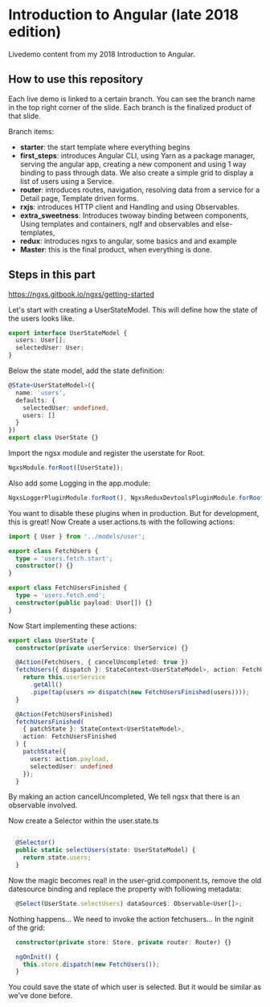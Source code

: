 # Introduction to Angular (late 2018 edition)

Livedemo content from my 2018 Introduction to Angular.

## How to use this repository

Each live demo is linked to a certain branch. You can see the branch name in the top right corner of the slide. Each branch is the finalized product of that slide.

Branch items:

- **starter**: the start template where everything begins
- **first_steps**: introduces Angular CLI, using Yarn as a package manager, serving the angular app, creating a new component and using 1 way binding to pass through data. We also create a simple grid to display a list of users using a Service.
- **router**: introduces routes, navigation, resolving data from a service for a Detail page, Template driven forms.
- **rxjs**: introduces HTTP client and Handling and using Observables.
- **extra_sweetness**: Introduces twoway binding between components, Using templates and containers, ngIf and observables and else-templates,
- **redux**: introduces ngxs to angular, some basics and and example
- **Master**: this is the final product, when everything is done.

## Steps in this part

https://ngxs.gitbook.io/ngxs/getting-started

Let's start with creating a UserStateModel. This will define how the state of the users looks like.

```ts
export interface UserStateModel {
  users: User[];
  selectedUser: User;
}
```

Below the state model, add the state definition:

```ts
@State<UserStateModel>({
  name: 'users',
  defaults: {
    selectedUser: undefined,
    users: []
  }
})
export class UserState {}
```

Import the ngsx module and register the userstate for Root.

```ts
NgxsModule.forRoot([UserState]);
```

Also add some Logging in the app.module:

```ts
NgxsLoggerPluginModule.forRoot(), NgxsReduxDevtoolsPluginModule.forRoot();
```

You want to disable these plugins when in production. But for development, this is great!
Now Create a user.actions.ts with the following actions:

```ts
import { User } from '../models/user';

export class FetchUsers {
  type = 'users.fetch.start';
  constructor() {}
}

export class FetchUsersFinished {
  type = 'users.fetch.end';
  constructor(public payload: User[]) {}
}
```

Now Start implementing these actions:

```ts
export class UserState {
  constructor(private userService: UserService) {}

  @Action(FetchUsers, { cancelUncompleted: true })
  fetchUsers({ dispatch }: StateContext<UserStateModel>, action: FetchUsers) {
    return this.userService
      .getAll()
      .pipe(tap(users => dispatch(new FetchUsersFinished(users))));
  }

  @Action(FetchUsersFinished)
  fetchUsersFinished(
    { patchState }: StateContext<UserStateModel>,
    action: FetchUsersFinished
  ) {
    patchState({
      users: action.payload,
      selectedUser: undefined
    });
  }

```

By making an action cancelUncompleted, We tell ngsx that there is an observable involved.

Now create a Selector within the user.state.ts

```ts

  @Selector()
  public static selectUsers(state: UserStateModel) {
    return state.users;
  }
```

Now the magic becomes real! in the user-grid.component.ts, remove the old datesource binding and replace the property with folliowing metadata:

```ts
  @Select(UserState.selectUsers) dataSource$: Observable<User[]>;
```

Nothing happens... We need to invoke the action fetchusers... In the nginit of the grid:

```ts
  constructor(private store: Store, private router: Router) {}

  ngOnInit() {
    this.store.dispatch(new FetchUsers());
  }

```

You could save the state of which user is selected. But it would be similar as we've done before.
